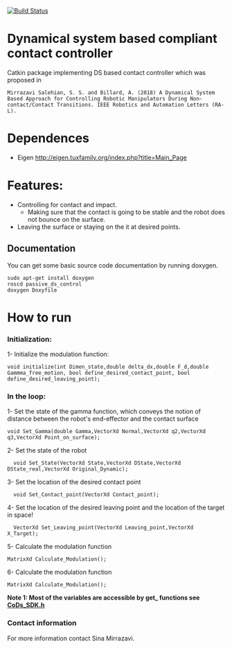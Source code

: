 [![Build Status](https://travis-ci.org/sinamr66/CoDs_SDK.svg?branch=master)](https://travis-ci.org/sinamr66/CoDs_SDK)
# Dynamical system based compliant contact controller

Catkin package implementing DS based contact controller which was proposed in

```
Mirrazavi Salehian, S. S. and Billard, A. (2018) A Dynamical System Based Approach for Controlling Robotic Manipulators During Non-contact/Contact Transitions. IEEE Robotics and Automation Letters (RA-L).
```

# Dependences 

- Eigen http://eigen.tuxfamily.org/index.php?title=Main_Page

# Features:
- Controlling for contact and impact.
  - Making sure that the contact is going to be stable and the robot does not bounce on the surface.
- Leaving the surface or staying on the it at desired points.


## Documentation
You can get some basic source code documentation by running doxygen.

```
sudo apt-get install doxygen
roscd passive_ds_control
doxygen Doxyfile
```

# How to run 
### Initialization:
1- Initialize the modulation function:
```
void initialize(int Dimen_state,double delta_dx,double F_d,double Gammma_free_motion, bool define_desired_contact_point, bool define_desired_leaving_point);
```

### In the loop:
1- Set the state of the gamma function, which conveys the notion of distance between the robot's end-effector and the contact surface
```
void Set_Gamma(double Gamma,VectorXd Normal,VectorXd q2,VectorXd q3,VectorXd Point_on_surface);
```
2- Set the state of the robot
```
  void Set_State(VectorXd State,VectorXd DState,VectorXd DState_real,VectorXd Original_Dynamic);
```
3- Set the location of the desired contact point
```
  void Set_Contact_point(VectorXd Contact_point);
```
4- Set the location of the desired leaving point and the location of the target in space!
```
  VectorXd Set_Leaving_point(VectorXd Leaving_point,VectorXd X_Target);
```
5- Calculate the modulation function 
```
MatrixXd Calculate_Modulation();
```
6- Calculate the modulation function 
```
MatrixXd Calculate_Modulation();
```
**Note 1: Most of the variables are accessible by get_ functions see [CoDs_SDK.h](https://github.com/sinamr66/CoDs_SDK/blob/master/include/CoDs.h)**

### Contact information
For more information contact Sina Mirrazavi.
